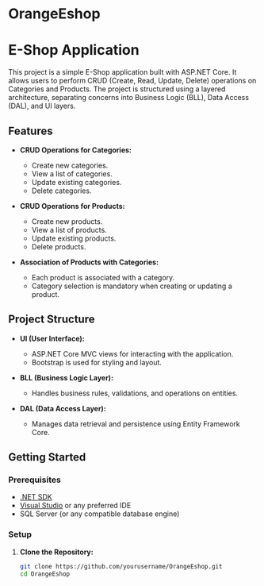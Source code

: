 # OrangeEshop

# E-Shop Application

This project is a simple E-Shop application built with ASP.NET Core. It allows users to perform CRUD (Create, Read, Update, Delete) operations on Categories and Products. The project is structured using a layered architecture, separating concerns into Business Logic (BLL), Data Access (DAL), and UI layers.

## Features

- **CRUD Operations for Categories:**
  - Create new categories.
  - View a list of categories.
  - Update existing categories.
  - Delete categories.

- **CRUD Operations for Products:**
  - Create new products.
  - View a list of products.
  - Update existing products.
  - Delete products.

- **Association of Products with Categories:**
  - Each product is associated with a category.
  - Category selection is mandatory when creating or updating a product.

## Project Structure

- **UI (User Interface):**
  - ASP.NET Core MVC views for interacting with the application.
  - Bootstrap is used for styling and layout.

- **BLL (Business Logic Layer):**
  - Handles business rules, validations, and operations on entities.

- **DAL (Data Access Layer):**
  - Manages data retrieval and persistence using Entity Framework Core.

## Getting Started

### Prerequisites

- [.NET SDK](https://dotnet.microsoft.com/download)
- [Visual Studio](https://visualstudio.microsoft.com/) or any preferred IDE
- SQL Server (or any compatible database engine)

### Setup

1. **Clone the Repository:**

   ```bash
   git clone https://github.com/yourusername/OrangeEshop.git
   cd OrangeEshop

